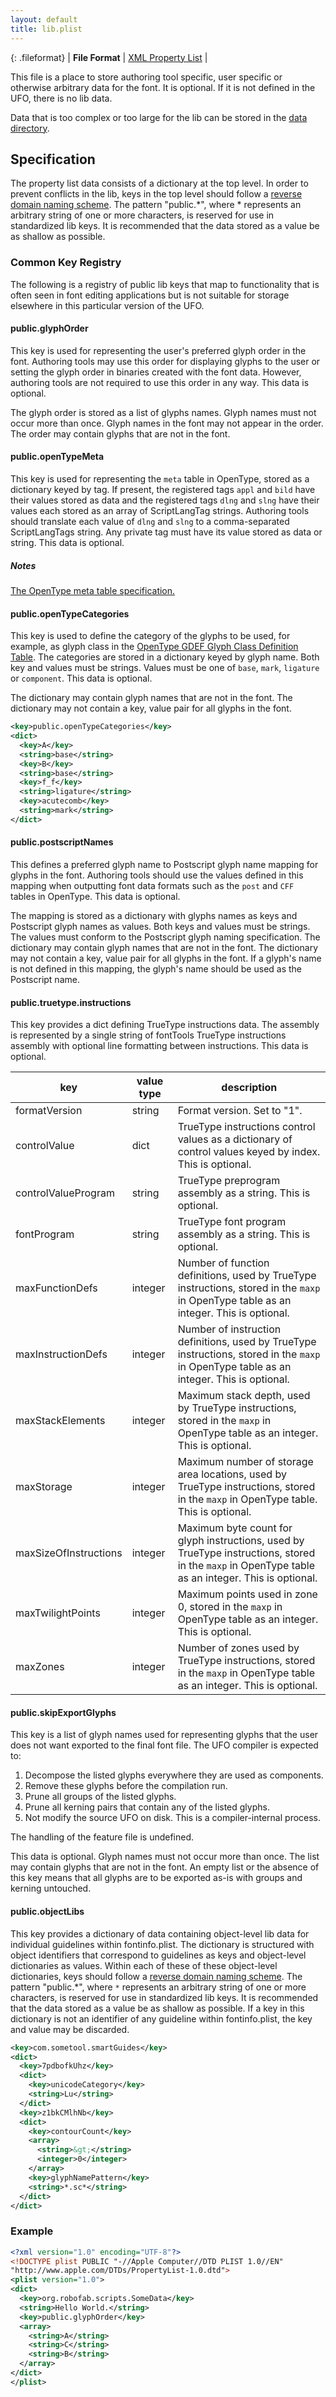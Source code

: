 ```yaml
---
layout: default
title: lib.plist
---
```


{: .fileformat}
| **File Format** | [XML Property List](http://www.apple.com/DTDs/PropertyList-1.0.dtd) |

This file is a place to store authoring tool specific, user specific or otherwise arbitrary data for the font. It is optional. If it is not defined in the UFO, there is no lib data.

Data that is too complex or too large for the lib can be stored in the [data directory].

## Specification

The property list data consists of a dictionary at the top level. In order to prevent conflicts in the lib, keys in the top level should follow a [reverse domain naming scheme]. The pattern "public.\*", where \* represents an arbitrary string of one or more characters, is reserved for use in standardized lib keys. It is recommended that the data stored as a value be as shallow as possible.

### Common Key Registry

The following is a registry of public lib keys that map to functionality that is often seen in font editing applications but is not suitable for storage elsewhere in this particular version of the UFO.

#### public.glyphOrder

This key is used for representing the user's preferred glyph order in the font. Authoring tools may use this order for displaying glyphs to the user or setting the glyph order in binaries created with the font data. However, authoring tools are not required to use this order in any way. This data is optional.

The glyph order is stored as a list of glyphs names. Glyph names must not occur more than once. Glyph names in the font may not appear in the order. The order may contain glyphs that are not in the font.

#### public.openTypeMeta

This key is used for representing the `meta` table in OpenType, stored as a dictionary keyed by tag.
If present, the registered tags `appl` and `bild` have their values stored as data and the registered tags `dlng` and `slng` have their values each stored as an array of ScriptLangTag strings.
Authoring tools should translate each value of `dlng` and `slng` to a comma-separated ScriptLangTags string.
Any private tag must have its value stored as data or string.
This data is optional.

##### Notes

[The OpenType meta table specification.]

#### public.openTypeCategories

This key is used to define the category of the glyphs to be used, for example, as glyph class in the [OpenType GDEF Glyph Class Definition Table]. The categories are stored in a dictionary keyed by glyph name. Both key and values must be strings. Values must be one of `base`, `mark`, `ligature` or `component`. This data is optional.

The dictionary may contain glyph names that are not in the font. The dictionary may not contain a key, value pair for all glyphs in the font.

```xml
<key>public.openTypeCategories</key>
<dict>
  <key>A</key>
  <string>base</string>
  <key>B</key>
  <string>base</string>
  <key>f_f</key>
  <string>ligature</string>
  <key>acutecomb</key>
  <string>mark</string>
</dict>
```

#### public.postscriptNames

This defines a preferred glyph name to Postscript glyph name mapping for glyphs in the font. Authoring tools should use the values defined in this mapping when outputting font data formats such as the `post` and `CFF ` tables in OpenType. This data is optional.

The mapping is stored as a dictionary with glyphs names as keys and Postscript glyph names as values. Both keys and values must be strings. The values must conform to the Postscript glyph naming specification. The dictionary may contain glyph names that are not in the font. The dictionary may not contain a key, value pair for all glyphs in the font. If a glyph's name is not defined in this mapping, the glyph's name should be used as the Postscript name.

#### public.truetype.instructions
This key provides a dict defining TrueType instructions data.
The assembly is represented by a single string of fontTools TrueType instructions assembly with optional line formatting between instructions.
This data is optional.

| key                   | value type | description                 |
|-----------------------|------------|-----------------------------|
| formatVersion         | string     | Format version. Set to "1". |
| controlValue          | dict       | TrueType instructions control values as a dictionary of control values keyed by index. This is optional. |
| controlValueProgram   | string     | TrueType preprogram assembly as a string. This is optional. |
| fontProgram           | string     | TrueType font program assembly as a string. This is optional. |
| maxFunctionDefs       | integer    | Number of function definitions, used by TrueType instructions, stored in the `maxp` in OpenType table as an integer. This is optional.            |
| maxInstructionDefs    | integer    | Number of instruction definitions, used by TrueType instructions, stored in the `maxp` in OpenType table as an integer. This is optional.         |
| maxStackElements      | integer    | Maximum stack depth, used by TrueType instructions, stored in the `maxp` in OpenType table as an integer. This is optional.                       |
| maxStorage            | integer    | Maximum number of storage area locations, used by TrueType instructions, stored in the `maxp` in OpenType table. This is optional.                |
| maxSizeOfInstructions | integer    | Maximum byte count for glyph instructions, used by TrueType instructions, stored in the `maxp` in OpenType table as an integer. This is optional. |
| maxTwilightPoints     | integer    | Maximum points used in zone 0, stored in the `maxp` in OpenType table as an integer. This is optional.                                            |
| maxZones              | integer    | Number of zones used by TrueType instructions, stored in the `maxp` in OpenType table as an integer. This is optional.                            |

#### public.skipExportGlyphs

This key is a list of glyph names used for representing glyphs that the user does not want exported to the final font file. The UFO compiler is expected to:

1. Decompose the listed glyphs everywhere they are used as components.
2. Remove these glyphs before the compilation run.
3. Prune all groups of the listed glyphs.
4. Prune all kerning pairs that contain any of the listed glyphs.
5. Not modify the source UFO on disk. This is a compiler-internal process.

The handling of the feature file is undefined.

This data is optional. Glyph names must not occur more than once. The list may contain glyphs that are not in the font. An empty list or the absence of this key means that all glyphs are to be exported as-is with groups and kerning untouched.

#### public.objectLibs

This key provides a dictionary of data containing object-level lib data for individual guidelines within fontinfo.plist. The dictionary is structured with object identifiers that correspond to guidelines as keys and object-level dictionaries as values. Within each of these of these object-level dictionaries, keys should follow a [reverse domain naming scheme]. The pattern "public.\*", where `*` represents an arbitrary string of one or more characters, is reserved for use in standardized lib keys. It is recommended that the data stored as a value be as shallow as possible. If a key in this dictionary is not an identifier of any guideline within fontinfo.plist, the key and value may be discarded.

```xml
<key>com.sometool.smartGuides</key>
<dict>
  <key>7pdbofkUhz</key>
  <dict>
    <key>unicodeCategory</key>
    <string>Lu</string>
  </dict>
  <key>z1bkCMlhNb</key>
  <dict>
    <key>contourCount</key>
    <array>
      <string>&gt;</string>
      <integer>0</integer>
    </array>
    <key>glyphNamePattern</key>
    <string>*.sc*</string>
  </dict>
</dict>
```

### Example

```xml
<?xml version="1.0" encoding="UTF-8"?>
<!DOCTYPE plist PUBLIC "-//Apple Computer//DTD PLIST 1.0//EN"
"http://www.apple.com/DTDs/PropertyList-1.0.dtd">
<plist version="1.0">
<dict>
  <key>org.robofab.scripts.SomeData</key>
  <string>Hello World.</string>
  <key>public.glyphOrder</key>
  <array>
    <string>A</string>
    <string>C</string>
    <string>B</string>
  </array>
</dict>
</plist>
```

  [XML Property List]: ../conventions/#xml-property-lists
  [data directory]: ../data
  [reverse domain naming scheme]: ../conventions/#reverse-domain-naming-schemes
  [The OpenType meta table specification.]: http://www.microsoft.com/typography/otspec/meta.htm
  [OpenType GDEF Glyph Class Definition Table]: https://docs.microsoft.com/en-us/typography/opentype/spec/gdef#glyph-class-definition-table
